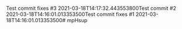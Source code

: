 Test commit fixes #3 2021-03-18T14:17:32.443553800Test commit #2 2021-03-18T14:16:01.013353500Test commit fixes #1 2021-03-18T14:16:01.013353500# mpHsup

